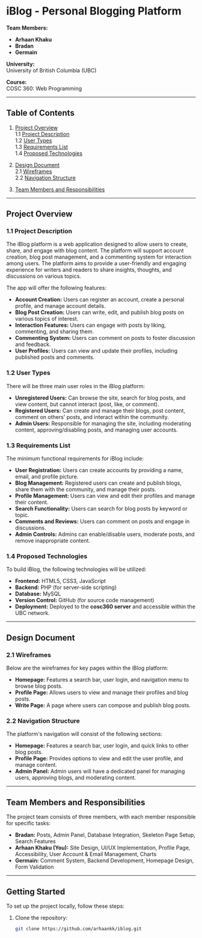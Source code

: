 # iBlog - Personal Blogging Platform

**Team Members:**  
- **Arhaan Khaku**  
- **Bradan**  
- **Germain**

**University:**  
University of British Columbia (UBC)

**Course:**  
COSC 360: Web Programming

---

## Table of Contents

1. [Project Overview](#project-overview)  
   1.1 [Project Description](#project-description)  
   1.2 [User Types](#user-types)  
   1.3 [Requirements List](#requirements-list)  
   1.4 [Proposed Technologies](#proposed-technologies)  

2. [Design Document](#design-document)  
   2.1 [Wireframes](#wireframes)  
   2.2 [Navigation Structure](#navigation-structure)  

3. [Team Members and Responsibilities](#team-members-and-responsibilities)

---

## Project Overview

### 1.1 Project Description

The iBlog platform is a web application designed to allow users to create, share, and engage with blog content. The platform will support account creation, blog post management, and a commenting system for interaction among users. The platform aims to provide a user-friendly and engaging experience for writers and readers to share insights, thoughts, and discussions on various topics.

The app will offer the following features:
- **Account Creation:** Users can register an account, create a personal profile, and manage account details.
- **Blog Post Creation:** Users can write, edit, and publish blog posts on various topics of interest.
- **Interaction Features:** Users can engage with posts by liking, commenting, and sharing them.
- **Commenting System:** Users can comment on posts to foster discussion and feedback.
- **User Profiles:** Users can view and update their profiles, including published posts and comments.

### 1.2 User Types

There will be three main user roles in the iBlog platform:

- **Unregistered Users:** Can browse the site, search for blog posts, and view content, but cannot interact (post, like, or comment).
- **Registered Users:** Can create and manage their blogs, post content, comment on others' posts, and interact within the community.
- **Admin Users:** Responsible for managing the site, including moderating content, approving/disabling posts, and managing user accounts.

### 1.3 Requirements List

The minimum functional requirements for iBlog include:
- **User Registration:** Users can create accounts by providing a name, email, and profile picture.
- **Blog Management:** Registered users can create and publish blogs, share them with the community, and manage their posts.
- **Profile Management:** Users can view and edit their profiles and manage their content.
- **Search Functionality:** Users can search for blog posts by keyword or topic.
- **Comments and Reviews:** Users can comment on posts and engage in discussions.
- **Admin Controls:** Admins can enable/disable users, moderate posts, and remove inappropriate content.

### 1.4 Proposed Technologies

To build iBlog, the following technologies will be utilized:

- **Frontend:** HTML5, CSS3, JavaScript
- **Backend:** PHP (for server-side scripting)
- **Database:** MySQL
- **Version Control:** GitHub (for source code management)
- **Deployment:** Deployed to the **cosc360 server** and accessible within the UBC network.

---

## Design Document

### 2.1 Wireframes

Below are the wireframes for key pages within the iBlog platform:

- **Homepage:** Features a search bar, user login, and navigation menu to browse blog posts.
- **Profile Page:** Allows users to view and manage their profiles and blog posts.
- **Write Page:** A page where users can compose and publish blog posts.


### 2.2 Navigation Structure

The platform's navigation will consist of the following sections:

- **Homepage:** Features a search bar, user login, and quick links to other blog posts.
- **Profile Page:** Provides options to view and edit the user profile, and manage content.
- **Admin Panel:** Admin users will have a dedicated panel for managing users, approving blogs, and moderating content.

---

## Team Members and Responsibilities

The project team consists of three members, with each member responsible for specific tasks:

- **Bradan:** Posts, Admin Panel, Database Integration, Skeleton Page Setup, Search Features
- **Arhaan Khaku (You):** Site Design, UI/UX Implementation, Profile Page, Accessibility, User Account & Email Management, Charts
- **Germain:** Comment System, Backend Development, Homepage Design, Form Validation

---

## Getting Started

To set up the project locally, follow these steps:

1. Clone the repository:
   ```bash
   git clone https://github.com/arhaankk/iblog.git
